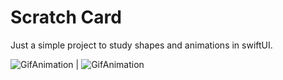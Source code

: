 # Scratch Card

Just a simple project to study shapes and animations in swiftUI.

![GifAnimation](./Assets/GIF-Animation.gif) | ![GifAnimation](./Assets/GIF-Scratching.gif)